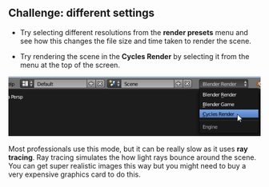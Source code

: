 ## Challenge: different settings

+ Try selecting different resolutions from the **render presets** menu and see how this changes the file size and time taken to render the scene.

+ Try rendering the scene in the **Cycles Render** by selecting it from the menu at the top of the screen.

![Cycles render](images/cycles-render.png)

Most professionals use this mode, but it can be really slow as it uses **ray tracing**. Ray tracing simulates the how light rays bounce around the scene. You can get super realistic images this way but you might need to buy a very expensive graphics card to do this.
